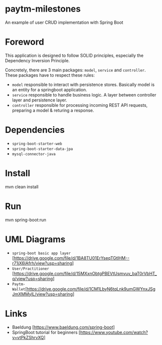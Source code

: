 # paytm-milestones

An example of user CRUD implementation with Spring Boot

# Foreword

This application is designed to follow SOLID principles, especially the Dependency Inversion Principle.

Concretely, there are 3 main packages: ```model```, ```service``` and ```controller```. These packages have to respect these rules:

- ```model``` responsible to interact with persistence stores. Basically model is an entity for a springboot application.
- ```service``` responsible to handle business logic. A layer between controller layer and persistence layer.
- ```controller``` responsible for processing incoming REST API requests, preparing a model & returing a response.

# Dependencies
- ```spring-boot-starter-web```
- ```spring-boot-starter-data-jpa```
- ```mysql-connector-java```

# Install

mvn clean install


# Run
 mvn spring-boot:run
 
# UML Diagrams
- ```spring-boot basic app layer``` [https://drive.google.com/file/d/1BA8TU01ErYseqTGtlHM--r71jX6IAfrh/view?usp=sharing]
- ```User/Practitioner``` [https://drive.google.com/file/d/15MXxnObtgPBEVtUsmvuv_baT0rVbHT_q/view?usp=sharing]
- ```Paytm-Wallet```[https://drive.google.com/file/d/1CM1LbyN6tqLnk9umGWYnxJSgJmXMMylL/view?usp=sharing]

# Links
- Baeldung [https://www.baeldung.com/spring-boot]
- SpringBoot tutorial for beginners [https://www.youtube.com/watch?v=vtPkZShrvXQ]
